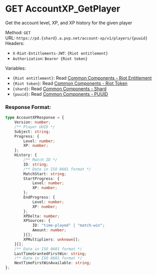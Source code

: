 <!--

This file is automatically generated!
Do not edit it directly!
See https://github.com/techchrism/valorant-api-docs/blob/trunk/contributing.md for more information.

-->

# GET AccountXP_GetPlayer

Get the account level, XP, and XP history for the given player  


Method: `GET`  
URL: `https://pd.{shard}.a.pvp.net/account-xp/v1/players/{puuid}`  
Headers:
 - `X-Riot-Entitlements-JWT`: `{Riot entitlement}`
 - `Authorization`: `Bearer {Riot token}`

Variables:
 - `{Riot entitlement}`: Read [Common Components - Riot Entitlement](../common-components.md#riot-entitlement)
 - `{Riot token}`: Read [Common Components - Riot Token](../common-components.md#riot-token)
 - `{shard}`: Read [Common Components - Shard](../common-components.md#shard)
 - `{puuid}`: Read [Common Components - PUUID](../common-components.md#puuid)


### Response Format:
```ts
type AccountXPResponse = {
    Version: number;
    /** Player UUID */
    Subject: string;
    Progress: {
        Level: number;
        XP: number;
    };
    History: {
        /** Match ID */
        ID: string;
        /** Date in ISO 8601 format */
        MatchStart: string;
        StartProgress: {
            Level: number;
            XP: number;
        };
        EndProgress: {
            Level: number;
            XP: number;
        };
        XPDelta: number;
        XPSources: {
            ID: "time-played" | "match-win";
            Amount: number;
        }[];
        XPMultipliers: unknown[];
    }[];
    /** Date in ISO 8601 format */
    LastTimeGrantedFirstWin: string;
    /** Date in ISO 8601 format */
    NextTimeFirstWinAvailable: string;
};
```
